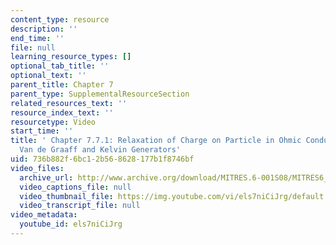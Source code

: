 ```yaml
---
content_type: resource
description: ''
end_time: ''
file: null
learning_resource_types: []
optional_tab_title: ''
optional_text: ''
parent_title: Chapter 7
parent_type: SupplementalResourceSection
related_resources_text: ''
resource_index_text: ''
resourcetype: Video
start_time: ''
title: ' Chapter 7.7.1: Relaxation of Charge on Particle in Ohmic Conductor; Supplement:
  Van de Graaff and Kelvin Generators'
uid: 736b882f-6bc1-2b56-8628-177b1f8746bf
video_files:
  archive_url: http://www.archive.org/download/MITRES.6-001S08/MITRES6_001S08_7-7-1_demo_220k.mp4
  video_captions_file: null
  video_thumbnail_file: https://img.youtube.com/vi/els7niCiJrg/default.jpg
  video_transcript_file: null
video_metadata:
  youtube_id: els7niCiJrg
---
```


